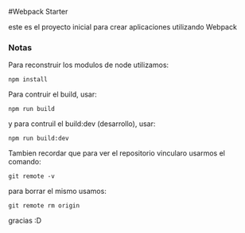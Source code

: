 #Webpack Starter

este es el proyecto inicial para crear aplicaciones utilizando Webpack

### Notas

Para reconstruir los modulos de node utilizamos:
```
npm install
```
Para contruir el build, usar:
```
npm run build
```
y para contruil el build:dev (desarrollo), usar:
```
npm run build:dev
```
Tambien recordar que para ver el repositorio vincularo usarmos el comando:
```
git remote -v
```
para borrar el mismo usamos:
```
git remote rm origin
```
gracias :D